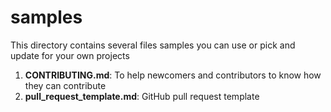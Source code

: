 # samples

This directory contains several files samples you can use or pick and update for your own projects

1. **CONTRIBUTING.md**: To help newcomers and contributors to know how they can contribute
2. **pull_request_template.md**: GitHub pull request template
